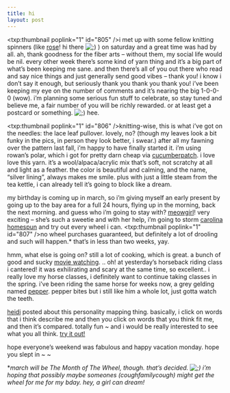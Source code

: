 ```yaml
---
title: hi
layout: post
---
```


<span class="pic"><txp:thumbnail poplink="1" id="805" /></span>i met up with some fellow knitting spinners (like [rose][1]! hi there <img src="http://localhost:8888/wordpress/wp-includes/images/smilies/icon_wink.gif" alt=";)" class="wp-smiley" /> ) on saturday and a great time was had by all. ah, thank goodness for the fiber arts &#8211; without them, my social life would be nil. every other week there&#8217;s some kind of yarn thing and it&#8217;s a big part of what&#8217;s been keeping me sane. and then there&#8217;s all of you out there who read and say nice things and just generally send good vibes &#8211; thank you! i know i don&#8217;t say it enough, but seriously thank you thank you thank you! i&#8217;ve been keeping my eye on the number of comments and it&#8217;s nearing the big 1-0-0-0 (wow). i&#8217;m planning some serious fun stuff to celebrate, so stay tuned and believe me, a fair number of you will be richly rewarded. or at least get a postcard or something. <img src="http://localhost:8888/wordpress/wp-includes/images/smilies/icon_wink.gif" alt=";)" class="wp-smiley" /> hee. 

<span class="pic"><txp:thumbnail poplink="1" id="806" /></span>knitting-wise, this is what i&#8217;ve got on the needles: the lace leaf pullover. lovely, no? (though my leaves look a bit funky in the pics, in person they look better, i swear.) after all my fawning over the pattern last fall, i&#8217;m happy to have finally started it. i&#8217;m using rowan&#8217;s polar, which i got for pretty darn cheap via [cucumberpatch][2]. i love love this yarn. it&#8217;s a wool/alpaca/acrylic mix that&#8217;s soft, not scratchy at all and light as a feather. the color is beautiful and calming, and the name, &#8220;silver lining&#8221;, always makes me smile. plus with just a little steam from the tea kettle, i can already tell it&#8217;s going to block like a dream.

my birthday is coming up in march, so i&#8217;m giving myself an early present by going up to the bay area for a full 24 hours, flying up in the morning, back the next morning. and guess who i&#8217;m going to stay with? [meowgirl][3]! very exciting &#8211; she&#8217;s such a sweetie and with her help, i&#8217;m going to storm [carolina homespun][4] and try out every wheel i can. <span class="pic"><txp:thumbnail poplink="1" id="807" /></span>no wheel purchases guaranteed, but definitely a lot of drooling and such will happen.* that&#8217;s in less than two weeks, yay.

hmm, what else is going on? still a lot of cooking, which is great. a bunch of good and sucky [movie watching][5]. .. oh! at yesterday&#8217;s horseback riding class i cantered! it was exhilirating and scary at the same time, so excellent.. i really love my horse classes, i definitely want to continue taking classes in the spring. i&#8217;ve been riding the same horse for weeks now, a grey gelding named [pepper][6]. pepper bites but i still like him a whole lot, just gotta watch the teeth.

[heidi][7] posted about this personality mapping thing. basically, i click on words that i think describe me and then you click on words that you think fit me, and then it&#8217;s compared. totally fun ~ and i would be really interested to see what you all think. [ try it out!][8]

hope everyone&#8217;s weekend was fabulous and happy vacation monday. hope you slept in ~ ~

**march *will* be The Month of The Wheel, though. that&#8217;s decided. <img src="http://localhost:8888/wordpress/wp-includes/images/smilies/icon_wink.gif" alt=";)" class="wp-smiley" /> i&#8217;m hoping that possibly maybe someones (coughfamilycough) might get the wheel for me for my bday. hey, a girl can dream!*

 [1]: http://spinsterbat.livejournal.com/
 [2]: http://stores.ebay.com/Cucumberpatch-UK
 [3]: http://knitbuddies.blogspot.com/
 [4]: http://carolinahomespun.com/
 [5]: http://mellowtrouble.net/movies
 [6]: http://www.millcreekequestriancenter.com/horses4.htm#pepper
 [7]: http://www.stepintomythimble.com/wordpress/
 [8]: http://kevan.org/johari?name=andruska